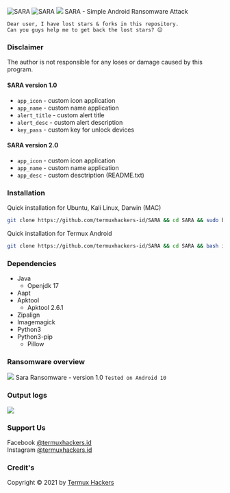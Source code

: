 <img title="SARA" src="https://img.shields.io/badge/CODENAME%20-SARA-SCRIPT?colorA=grey&colorB=green&style=for-the-badge"> <img title="SARA" src="https://img.shields.io/badge/VERSION%20-2.0-SCRIPT?colorA=grey&colorB=green&style=for-the-badge"> 
<img src="https://raw.githubusercontent.com/termuxhackers-id/SARA/main/src/overview.jpg">
SARA - Simple Android Ransomware Attack
```
Dear user, I have lost stars & forks in this repository.
Can you guys help me to get back the lost stars? 😊
```
### Disclaimer
The author is not responsible for any loses or damage caused by this program.

#### SARA version 1.0
- ```app_icon``` - custom icon application
- ```app_name``` - custom name application
- ```alert_title``` - custom alert title
- ```alert_desc``` - custom alert description
- ```key_pass``` - custom key for unlock devices
#### SARA version 2.0
- ```app_icon``` - custom icon application
- ```app_name``` - custom name application
- ```app_desc``` - custom desctription (README.txt)
### Installation
Quick installation for Ubuntu, Kali Linux, Darwin (MAC)
```bash
git clone https://github.com/termuxhackers-id/SARA && cd SARA && sudo bash install.sh
```

Quick installation for Termux Android
````bash
git clone https://github.com/termuxhackers-id/SARA && cd SARA && bash installtermux.sh
````
### Dependencies
- Java
  - Openjdk 17
- Aapt
- Apktool
  - Apktool 2.6.1
- Zipalign
- Imagemagick
- Python3
- Python3-pip
  - Pillow
### Ransomware overview
<img src="https://raw.githubusercontent.com/termuxhackers-id/SARA/main/src/ransomware.jpg"></img>
Sara Ransomware - version 1.0 ```Tested on Android 10```

### Output logs
<img src="https://raw.githubusercontent.com/termuxhackers-id/SARA/main/src/outputlog.jpg"></img>

### Support Us
Facebook [@termuxhackers.id](https://fb.me/termuxhackers.id)<br>
Instagram [@termuxhackers.id](https://instagram.com/termuxhackers.id)

### Credit's
Copyright © 2021 by [Termux Hackers](https://github.com/termuxhackers-id)
